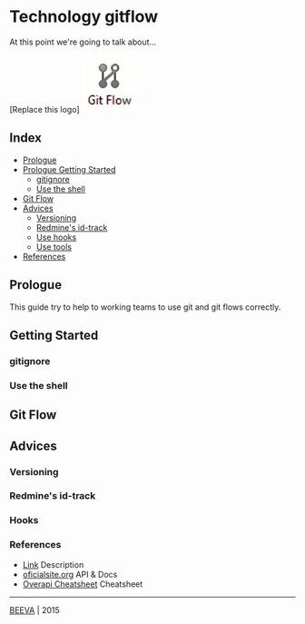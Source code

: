 # Technology gitflow
At this point we're going to talk about...

[Replace this logo] ![alt text](static/gitflow-icon.png "BEEVA")

## Index

* [Prologue](#prologue)
* [Prologue Getting Started](#getting-started)
	* [gitignore](#gitignore)
	* [Use the shell](#use-the-shell)
* [Git Flow](#git-flow)
* [Advices](#advices)
	* [Versioning](#versioning)
	* [Redmine's id-track](#id-track)
	* [Use hooks](#use-hooks)
	* [Use tools](#use-tools)
* [References](#references)


## Prologue
This guide try to help to working teams to use git and git flows correctly.

## Getting Started
### gitignore
### Use the shell
## Git Flow
## Advices
### Versioning
### Redmine's id-track
### Hooks

### References

* [Link](http://www.url.to) Description
* [oficialsite.org](http://www.oficialwebsite.org) API & Docs
* [Overapi Cheatsheet](http://overapi.com/example/) Cheatsheet

___

[BEEVA](http://www.beeva.com) | 2015
